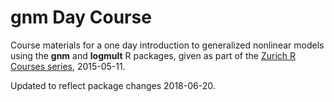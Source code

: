 # gnm Day Course

Course materials for a one day introduction to generalized nonlinear models using the **gnm** and **logmult** R packages, given as part of the [Zurich R Courses series](http://www.zhrcourses.uzh.ch/en/fruehere-kurse/programm/datenanalyse/intro-nonlinear.html), 2015-05-11.

Updated to reflect package changes 2018-06-20.
